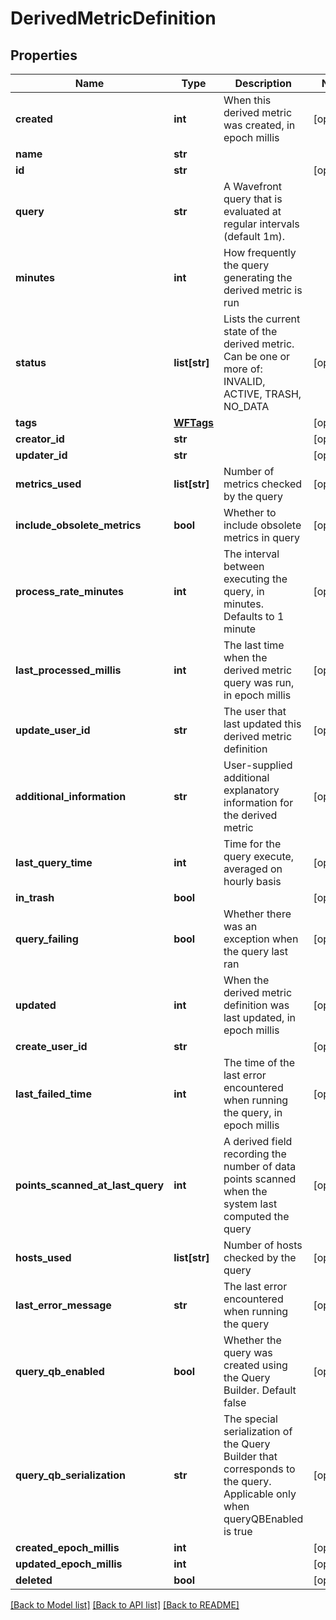 # DerivedMetricDefinition

## Properties
Name | Type | Description | Notes
------------ | ------------- | ------------- | -------------
**created** | **int** | When this derived metric was created, in epoch millis | [optional] 
**name** | **str** |  | 
**id** | **str** |  | [optional] 
**query** | **str** | A Wavefront query that is evaluated at regular intervals (default 1m). | 
**minutes** | **int** | How frequently the query generating the derived metric is run | 
**status** | **list[str]** | Lists the current state of the derived metric. Can be one or more of: INVALID, ACTIVE, TRASH, NO_DATA | [optional] 
**tags** | [**WFTags**](WFTags.md) |  | [optional] 
**creator_id** | **str** |  | [optional] 
**updater_id** | **str** |  | [optional] 
**metrics_used** | **list[str]** | Number of metrics checked by the query | [optional] 
**include_obsolete_metrics** | **bool** | Whether to include obsolete metrics in query | [optional] 
**process_rate_minutes** | **int** | The interval between executing the query, in minutes.  Defaults to 1 minute | [optional] 
**last_processed_millis** | **int** | The last time when the derived metric query was run, in epoch millis | [optional] 
**update_user_id** | **str** | The user that last updated this derived metric definition | [optional] 
**additional_information** | **str** | User-supplied additional explanatory information for the derived metric | [optional] 
**last_query_time** | **int** | Time for the query execute, averaged on hourly basis | [optional] 
**in_trash** | **bool** |  | [optional] 
**query_failing** | **bool** | Whether there was an exception when the query last ran | [optional] 
**updated** | **int** | When the derived metric definition was last updated, in epoch millis | [optional] 
**create_user_id** | **str** |  | [optional] 
**last_failed_time** | **int** | The time of the last error encountered when running the query, in epoch millis | [optional] 
**points_scanned_at_last_query** | **int** | A derived field recording the number of data points scanned when the system last computed the query | [optional] 
**hosts_used** | **list[str]** | Number of hosts checked by the query | [optional] 
**last_error_message** | **str** | The last error encountered when running the query | [optional] 
**query_qb_enabled** | **bool** | Whether the query was created using the Query Builder. Default false | [optional] 
**query_qb_serialization** | **str** | The special serialization of the Query Builder that corresponds to the query.  Applicable only when queryQBEnabled is true | [optional] 
**created_epoch_millis** | **int** |  | [optional] 
**updated_epoch_millis** | **int** |  | [optional] 
**deleted** | **bool** |  | [optional] 

[[Back to Model list]](../README.md#documentation-for-models) [[Back to API list]](../README.md#documentation-for-api-endpoints) [[Back to README]](../README.md)


